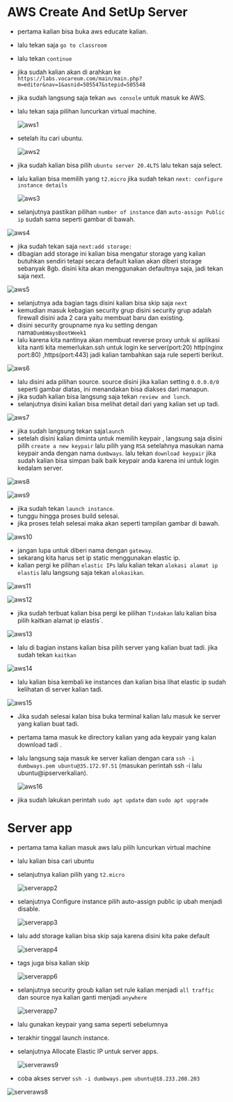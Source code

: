
# AWS Create And SetUp Server

* pertama kalian bisa buka aws educate kalian.
 * lalu tekan saja `go to classroom`
 * lalu tekan `continue`
 * jika sudah kalian akan di arahkan ke `https://labs.vocareum.com/main/main.php?m=editor&nav=1&asnid=505547&stepid=505548`
 * jika sudah langsung saja tekan `aws console` untuk masuk ke AWS.
 * lalu tekan saja pilihan luncurkan virtual machine.

   ![aws1](https://user-images.githubusercontent.com/90166916/138573828-67ad6911-9b68-48ba-a4ea-f49cb74c2a5e.png)
 
 * setelah itu cari ubuntu.

   ![aws2](https://user-images.githubusercontent.com/90166916/138573865-3690a812-ddec-41cb-8e96-23e7bf424068.png)
 
 * jika sudah kalian bisa pilih `ubuntu server 20.4LTS` lalu tekan saja select.
 * lalu kalian bisa memilih yang `t2.micro` jika sudah tekan `next: configure instance details`
 
   ![aws3](https://user-images.githubusercontent.com/90166916/138573923-9448a1d7-35b1-4e6a-9e4f-e1abf7aa8c9a.png)

 * selanjutnya pastikan pilihan `number of instance` dan `auto-assign Public ip` sudah sama seperti gambar di bawah.

  ![aws4](https://user-images.githubusercontent.com/90166916/138574015-01237b1b-1e52-4049-99a2-67fae098b085.png)

 * jika sudah tekan saja `next:add storage:`
 * dibagian add storage ini kalian bisa mengatur storage yang kalian butuhkan sendiri tetapi secara default kalian akan diberi storage sebanyak 8gb. disini kita akan menggunakan defaultnya saja, jadi tekan saja next.

  ![aws5](https://user-images.githubusercontent.com/90166916/138574131-81ac2904-c726-4381-a347-75ac5adb3575.png)

 * selanjutnya ada bagian tags disini kalian bisa skip saja `next`
 * kemudian masuk kebagian security grup disini security grup adalah firewall disini ada 2 cara yaitu membuat baru dan existing.
 * disini security groupname nya ku setting dengan nama`DumbWaysBootWeek1`
 * lalu karena kita nantinya akan membuat reverse proxy untuk si aplikasi kita nanti kita memerlukan.ssh untuk login ke server(port:20) http(nginx port:80) ,https(port:443) jadi kalian tambahkan saja rule seperti berikut.

  ![aws6](https://user-images.githubusercontent.com/90166916/138587130-db45f988-aaa8-486c-ac26-ff090fe616fe.png)

 * lalu disini ada pilihan source. source disini jika kalian setting `0.0.0.0/0` seperti gambar diatas, ini menandakan bisa diakses dari manapun.
 * jika sudah kalian bisa langsung saja tekan `review and lunch`.
 * selanjutnya disini kalian bisa melihat detail dari yang kalian set up tadi. 

  ![aws7](https://user-images.githubusercontent.com/90166916/138587196-3c580fc6-e4e6-461f-aaed-4bfb09dab677.png)

 * jika sudah langsung tekan saja`launch`
 * setelah disini kalian diminta untuk memilih keypair , langsung saja disini pilih `create a new keypair` lalu pilih yang `RSA` setelahnya masukan nama keypair anda dengan nama `dumbways`. lalu tekan `download keypair` jika sudah kalian bisa simpan baik baik keypair anda karena ini untuk login kedalam server.

  ![aws8](https://user-images.githubusercontent.com/90166916/138587683-e7a013c8-f854-41fd-a19f-b806c52c7a86.png)

  ![aws9](https://user-images.githubusercontent.com/90166916/138587664-0ba2656d-d626-4fab-b98a-dbcd601da94f.png)
  
 * jika sudah tekan `launch instance`.
 * tunggu hingga proses build selesai.
 * jika proses telah selesai maka akan seperti tampilan gambar di bawah.

  ![aws10](https://user-images.githubusercontent.com/90166916/138588328-be38e11a-8fff-42a7-9f00-db20612d2ce9.png)
 
 *  jangan lupa untuk diberi nama dengan `gateway`.
 *  sekarang kita harus set ip static menggunakan elastic ip.
 *  kalian pergi ke pilihan `elastic IPs` lalu kalian tekan `alokasi alamat ip elastis` lalu langsung saja tekan `alokasikan`.

   ![aws11](https://user-images.githubusercontent.com/90166916/138589084-8d97f223-f8f0-4201-9a9d-8367befcbf4e.png)

   ![aws12](https://user-images.githubusercontent.com/90166916/138589085-5cbf97a1-25d4-45cc-be4c-802b4ebdcfe6.png)

 *  jika sudah terbuat kalian bisa pergi ke pilihan `Tindakan` lalu kalian bisa pilih kaitkan alamat ip elastis`.

   ![aws13](https://user-images.githubusercontent.com/90166916/138589086-9cac25a0-122d-406f-9b97-e327a9e4bb0f.png)

 *  lalu di bagian instans kalian bisa pilih server yang kalian buat tadi. jika sudah tekan `kaitkan`

   ![aws14](https://user-images.githubusercontent.com/90166916/138589088-ad0eedd8-3c8a-4ca3-8af2-76d2f3399f8b.png)

 *  lalu kalian bisa kembali ke instances dan kalian bisa lihat elastic ip sudah kelihatan di server kalian tadi.
 
   ![aws15](https://user-images.githubusercontent.com/90166916/138589090-d4be758f-3721-4840-afd1-c0378693501c.png)
   
 * Jika sudah selesai kalan bisa buka terminal kalian lalu masuk ke server yang kalian buat tadi.
 * pertama tama masuk ke directory kalian yang ada keypair yang kalan download tadi .
 * lalu langsung saja masuk ke server kalian dengan cara `ssh -i dumbways.pem ubuntu@35.172.97.51` (masukan perintah ssh -i lalu ubuntu@ipserverkalian).

   ![aws16](https://user-images.githubusercontent.com/90166916/138590149-f89687d7-ec72-4bf7-9fc8-42a2b0e97388.png)

 * jika sudah lakukan perintah `sudo apt update` dan `sudo apt upgrade`
 
 # Server app
 
 * pertama tama kalian masuk aws lalu pilih luncurkan virtual machine
 * lalu kalian bisa cari ubuntu
 * selanjutnya kalian pilih yang `t2.micro` 

   ![serverapp2](https://user-images.githubusercontent.com/90166916/138643229-8e000d7c-af4b-443b-b574-ff2869d2751f.png)

 * selanjutnya Configure instance pilih auto-assign public ip ubah menjadi disable.

   ![serverapp3](https://user-images.githubusercontent.com/90166916/138643228-fb602d24-09a6-417f-bb18-62fb0edb0887.png)

 * lalu add storage kalian bisa skip saja karena disini kita pake default

   ![serverapp4](https://user-images.githubusercontent.com/90166916/138643225-d96c6c22-71c0-4070-ac2e-3a0f5811e474.png)

 * tags juga bisa kalian skip

   ![serverapp6](https://user-images.githubusercontent.com/90166916/138643224-6bb4433a-1a30-4038-bd28-fe3e88c65485.png)

 * selanjutnya security groub kalian set rule kalian menjadi `all traffic` dan source nya kalian ganti menjadi `anywhere`

   ![serverapp7](https://user-images.githubusercontent.com/90166916/138643560-c09e1938-22c4-48b9-be03-f3c98691db1a.png)

 * lalu gunakan keypair yang sama seperti sebelumnya
 * terakhir tinggal launch instance.
 * selanjutnya Allocate Elastic IP untuk server apps.

   ![serveraws9](https://user-images.githubusercontent.com/90166916/138643215-24f05a41-560f-4de2-8f28-88c007d4ec60.png)

 * coba akses server `ssh -i dumbways.pem ubuntu@18.233.208.203`


  ![serveraws8](https://user-images.githubusercontent.com/90166916/138643219-dfbe4e6e-7cf0-4a5f-baac-d377c1efc581.png)

 
